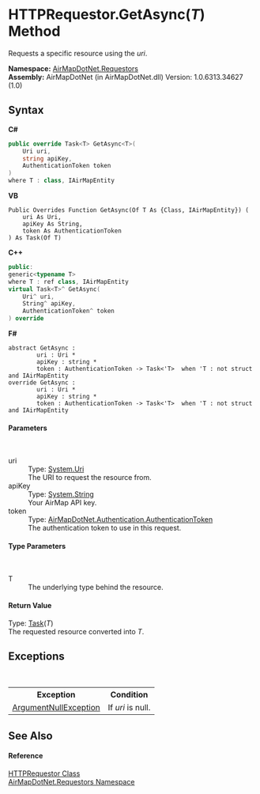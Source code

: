 # HTTPRequestor.GetAsync(*T*) Method 
 

Requests a specific resource using the *uri*.

**Namespace:**&nbsp;<a href="N_AirMapDotNet_Requestors">AirMapDotNet.Requestors</a><br />**Assembly:**&nbsp;AirMapDotNet (in AirMapDotNet.dll) Version: 1.0.6313.34627 (1.0)

## Syntax

**C#**<br />
``` C#
public override Task<T> GetAsync<T>(
	Uri uri,
	string apiKey,
	AuthenticationToken token
)
where T : class, IAirMapEntity

```

**VB**<br />
``` VB
Public Overrides Function GetAsync(Of T As {Class, IAirMapEntity}) ( 
	uri As Uri,
	apiKey As String,
	token As AuthenticationToken
) As Task(Of T)
```

**C++**<br />
``` C++
public:
generic<typename T>
where T : ref class, IAirMapEntity
virtual Task<T>^ GetAsync(
	Uri^ uri, 
	String^ apiKey, 
	AuthenticationToken^ token
) override
```

**F#**<br />
``` F#
abstract GetAsync : 
        uri : Uri * 
        apiKey : string * 
        token : AuthenticationToken -> Task<'T>  when 'T : not struct and IAirMapEntity
override GetAsync : 
        uri : Uri * 
        apiKey : string * 
        token : AuthenticationToken -> Task<'T>  when 'T : not struct and IAirMapEntity
```


#### Parameters
&nbsp;<dl><dt>uri</dt><dd>Type: <a href="http://msdn2.microsoft.com/en-us/library/txt7706a" target="_blank">System.Uri</a><br />The URI to request the resource from.</dd><dt>apiKey</dt><dd>Type: <a href="http://msdn2.microsoft.com/en-us/library/s1wwdcbf" target="_blank">System.String</a><br />Your AirMap API key.</dd><dt>token</dt><dd>Type: <a href="T_AirMapDotNet_Authentication_AuthenticationToken">AirMapDotNet.Authentication.AuthenticationToken</a><br />The authentication token to use in this request.</dd></dl>

#### Type Parameters
&nbsp;<dl><dt>T</dt><dd>The underlying type behind the resource.</dd></dl>

#### Return Value
Type: <a href="http://msdn2.microsoft.com/en-us/library/dd321424" target="_blank">Task</a>(*T*)<br />The requested resource converted into *T*.

## Exceptions
&nbsp;<table><tr><th>Exception</th><th>Condition</th></tr><tr><td><a href="http://msdn2.microsoft.com/en-us/library/27426hcy" target="_blank">ArgumentNullException</a></td><td>If *uri* is null.</td></tr></table>

## See Also


#### Reference
<a href="T_AirMapDotNet_Requestors_HTTPRequestor">HTTPRequestor Class</a><br /><a href="N_AirMapDotNet_Requestors">AirMapDotNet.Requestors Namespace</a><br />